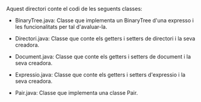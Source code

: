 Aquest directori conte el codi de les seguents classes:

- BinaryTree.java: Classe que implementa un BinaryTree d'una expresso i les funcionalitats per tal d'avaluar-la.

- Directori.java: Classe que conte els getters i setters de directori i la seva creadora.

- Document.java: Classe que conte els getters i setters de document i la seva creadora.

- Expressio.java: Classe que conte els getters i setters d'expressio i la seva creadora.

- Pair.java: Classe que implementa una classe Pair.
